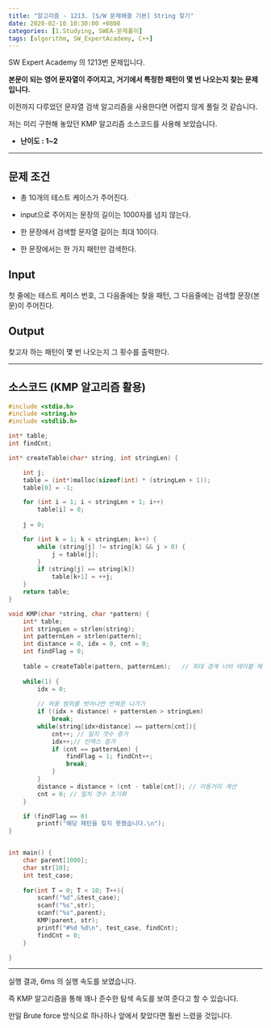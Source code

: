 ```yaml
---
title: "알고리즘 - 1213. [S/W 문제해결 기본] String 찾기"
date: 2020-02-10 10:30:00 +0800
categories: [1.Studying, SWEA-문제풀이]
tags: [algorithm, SW_ExpertAcademy, C++]
---
```


SW Expert Academy 의 1213번 문제입니다.  

**본문이 되는 영어 문자열이 주어지고, 거기에서 특정한 패턴이 몇 번 나오는지 찾는 문제입니다.**



이전까지 다루었던 문자열 검색 알고리즘을 사용한다면 어렵지 않게 풀릴 것 같습니다.

저는 미리 구현해 놓았던 KMP 알고리즘 소스코드를 사용해 보았습니다.

- **난이도 : 1~2**

---

## **문제 조건**

* 총 10개의 테스트 케이스가 주어진다.

* input으로 주어지는 문장의 길이는 1000자를 넘지 않는다.

* 한 문장에서 검색할 문자열 길이는 최대 10이다.

* 한 문장에서는 한 가지 패턴만 검색한다.

  

## **Input**

첫 줄에는 테스트 케이스 번호, 그 다음줄에는 찾을 패턴, 그 다음줄에는 검색할 문장(본문)이 주어진다.



## **Output**

찾고자 하는 패턴이 몇 번 나오는지 그 횟수를 출력한다.

---



## **소스코드** (KMP 알고리즘 활용)

```c++
#include <stdio.h>
#include <string.h>
#include <stdlib.h>

int* table;
int findCnt;

int* createTable(char* string, int stringLen) {

	int j;
	table = (int*)malloc(sizeof(int) * (stringLen + 1));
	table[0] = -1;

	for (int i = 1; i < stringLen + 1; i++) 
		table[i] = 0;
    
	j = 0;

	for (int k = 1; k < stringLen; k++) {
		while (string[j] != string[k] && j > 0) {
			j = table[j];
		}
		if (string[j] == string[k]) 
			table[k+1] = ++j;		
	}
	return table;
}

void KMP(char *string, char *pattern) {
	int* table;
	int stringLen = strlen(string);
	int patternLen = strlen(pattern);
	int distance = 0, idx = 0, cnt = 0;
	int findFlag = 0;
    
	table = createTable(pattern, patternLen); 	// 최대 경계 너비 테이블 채우기
    
	while(1) {
		idx = 0;
        
        // 허용 범위를 벗어나면 반복문 나가기
		if ((idx + distance) + patternLen > stringLen)  
			break;
		while(string[idx+distance] == pattern[cnt]){
			cnt++; // 일치 갯수 증가
			idx++;// 인덱스 증가
			if (cnt == patternLen) {
				findFlag = 1; findCnt++;
				break;
			}
		}
		distance = distance + (cnt - table[cnt]); // 이동거리 계산
		cnt = 0; // 일치 갯수 초기화
	}

	if (findFlag == 0)
		printf("해당 패턴을 찾지 못했습니다.\n");
}


int main() {
	char parent[1000];
	char str[10];
    int test_case;
    
    for(int T = 0; T < 10; T++){
        scanf("%d",&test_case);
        scanf("%s",str);
        scanf("%s",parent);
		KMP(parent, str);	        
        printf("#%d %d\n", test_case, findCnt);       
        findCnt = 0;
    }

}
```

------

실행 결과, 6ms 의 실행 속도를 보였습니다.

즉 KMP 알고리즘을 통해 꽤나 준수한 탐색 속도를 보여 준다고 할 수 있습니다.

만일 Brute force 방식으로 하나하나 앞에서 찾았다면 훨씬 느렸을 것입니다.